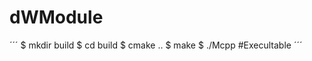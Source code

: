 # dWModule

´´´
$ mkdir build
$ cd build
$ cmake ..
$ make
$ ./Mcpp                  #Execultable
´´´
